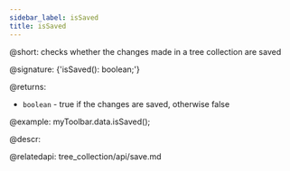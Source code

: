 ```yaml
---
sidebar_label: isSaved
title: isSaved
---          
```


@short: checks whether the changes made in a tree collection are saved

@signature: {'isSaved(): boolean;'}

@returns:
- `boolean` - true if the changes are saved, otherwise false

@example:
myToolbar.data.isSaved();

@descr:

@relatedapi: tree_collection/api/save.md